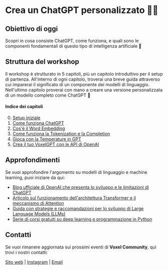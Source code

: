 # Crea un ChatGPT personalizzato 👩‍💻

## Obiettivo di oggi
Scopri in cosa consiste ChatGPT, come funziona, e quali sono le componenti fondamentali di questo tipo di intelligenza artificiale 🧠


## Struttura del workshop
Il workshop è strutturato in 5 capitoli, più un capitolo introduttivo per il setup di partenza. All'interno di ogni capitolo, troverai una breve guida attraverso cui imparerai il significato di un componente dei modelli di linguaggio. Nell'ultimo capitolo proverai con mano a creare una versione personalizzata di un modello completo come ChatGPT 🤩

#### Indice dei capitoli

0. [Setup iniziale](00-setup)
1. [Come funziona ChatGPT](01-come-funziona-gpt)
2. [Cos'è il Word Embedding](02-embedding)
3. [Come funziona la Tokenization e la Completion](03-tokenization)
4. [Gioca con la Temperature in GPT](04-temperature)
5. [Crea il tuo VoxelGPT con le API di OpenAI](05-openai)

## Approfondimenti

Se vuoi approfondire l'argomento su modelli di linguaggio e machine learning, puoi iniziare da qui:

* [Blog ufficiale di OpenAI che presenta lo sviluppo e le limitazioni di ChatGPT](https://openai.com/blog/chatgpt)
* [Articolo sul funzionamento dell'architettura Transformer e il meccanismo di Attention](https://towardsdatascience.com/all-you-need-to-know-about-attention-and-transformers-in-depth-understanding-part-1-552f0b41d021)
* [Guida con strategie e raccomandazioni per lo sviluppo di Large Language Models (LLMs)](https://github.com/brexhq/prompt-engineering)
* [Serie di corsi gratuiti su deep learning e programmazione in Python](https://www.kaggle.com/learn)


## Contatti

Se vuoi rimanere aggiornata sui prossimi eventi di **Voxel Community**, qui trovi i nostri contatti:

[Sito web](https://www.voxel.community) |
[Instagram](https://instagram.com/voxelcommunity) | [Email](mailto:hello@voxel.community)